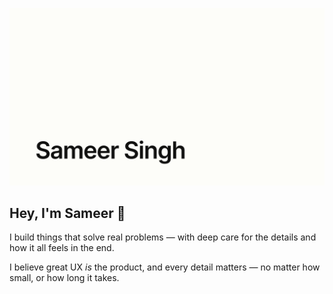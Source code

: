 ![Banner Image](/name.png)

## Hey, I'm Sameer 👋

I build things that solve real problems — with deep care for the details and how it all feels in the end.

I believe great UX *is* the product, and every detail matters — no matter how small, or how long it takes.
